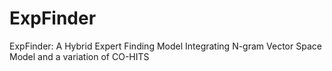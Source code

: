 # ExpFinder
ExpFinder: A Hybrid Expert Finding Model Integrating N-gram Vector Space Model and a variation of CO-HITS
